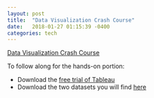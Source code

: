 ```yaml
---
layout: post
title:  "Data Visualization Crash Course"
date:   2018-01-27 01:15:39 -0400
categories: tech
---
```


[Data Visualization Crash Course](https://farm5.staticflickr.com/4627/39033728615_6a8e23a4fb_h.jpg)

To follow along for the hands-on portion:

* Download the [free trial of Tableau](https://www.tableau.com/products/desktop/download)
* Download the two datasets you will find [here](https://github.com/lisawilliams/crash-course)
